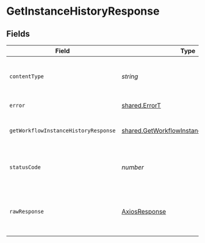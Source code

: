 # GetInstanceHistoryResponse


## Fields

| Field                                                                                                         | Type                                                                                                          | Required                                                                                                      | Description                                                                                                   |
| ------------------------------------------------------------------------------------------------------------- | ------------------------------------------------------------------------------------------------------------- | ------------------------------------------------------------------------------------------------------------- | ------------------------------------------------------------------------------------------------------------- |
| `contentType`                                                                                                 | *string*                                                                                                      | :heavy_check_mark:                                                                                            | HTTP response content type for this operation                                                                 |
| `error`                                                                                                       | [shared.ErrorT](../../../sdk/models/shared/errort.md)                                                         | :heavy_minus_sign:                                                                                            | General error                                                                                                 |
| `getWorkflowInstanceHistoryResponse`                                                                          | [shared.GetWorkflowInstanceHistoryResponse](../../../sdk/models/shared/getworkflowinstancehistoryresponse.md) | :heavy_minus_sign:                                                                                            | The workflow instance history                                                                                 |
| `statusCode`                                                                                                  | *number*                                                                                                      | :heavy_check_mark:                                                                                            | HTTP response status code for this operation                                                                  |
| `rawResponse`                                                                                                 | [AxiosResponse](https://axios-http.com/docs/res_schema)                                                       | :heavy_check_mark:                                                                                            | Raw HTTP response; suitable for custom response parsing                                                       |